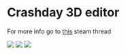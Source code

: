 # Crashday 3D editor
For more info go to [this](https://steamcommunity.com/app/508980/discussions/0/1733213724899660076/) steam thread

<img src="https://i.lensdump.com/i/iS7bAo.png"/>
<img src="https://i.lensdump.com/i/iSB7Px.png"/>
<img src="https://i.lensdump.com/i/iSBHjH.png"/>
